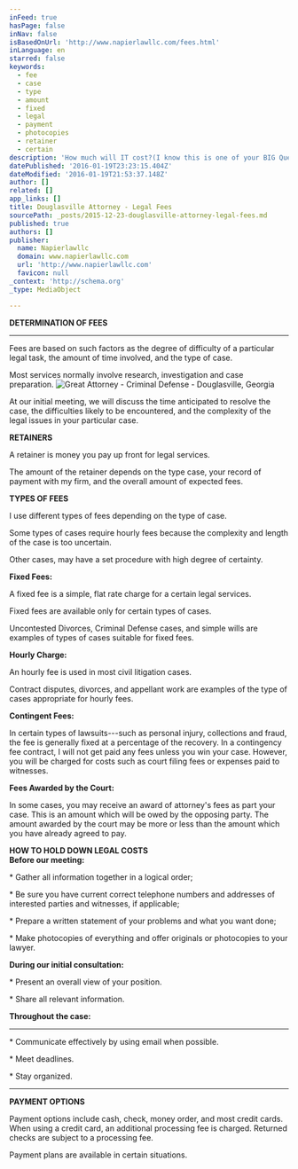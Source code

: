 ```yaml
---
inFeed: true
hasPage: false
inNav: false
isBasedOnUrl: 'http://www.napierlawllc.com/fees.html'
inLanguage: en
starred: false
keywords:
  - fee
  - case
  - type
  - amount
  - fixed
  - legal
  - payment
  - photocopies
  - retainer
  - certain
description: 'How much will IT cost?(I know this is one of your BIG Questions.) Attorney Ed Napier Fees are based on such factors as the degree of difficulty of a particular legal task, the amount of time involved, and the type of case. Most services normally involve research, investigation and case preparation.'
datePublished: '2016-01-19T23:23:15.404Z'
dateModified: '2016-01-19T21:53:37.148Z'
author: []
related: []
app_links: []
title: Douglasville Attorney - Legal Fees
sourcePath: _posts/2015-12-23-douglasville-attorney-legal-fees.md
published: true
authors: []
publisher:
  name: Napierlawllc
  domain: www.napierlawllc.com
  url: 'http://www.napierlawllc.com'
  favicon: null
_context: 'http://schema.org'
_type: MediaObject

---
```

**DETERMINATION OF FEES**

****

Fees are based on such factors as the degree of difficulty of a particular legal task, the amount of time involved, and the type of case.

Most services normally involve research, investigation and case preparation.
![Great Attorney - Criminal Defense - Douglasville, Georgia](https://the-grid-user-content.s3-us-west-2.amazonaws.com/cf04f11d-c877-4617-97ad-ca5bde8f4fba.jpg)

At our initial meeting, we will discuss the time anticipated to resolve the case, the difficulties likely to be encountered, and the complexity of the legal issues in your particular case. 

**RETAINERS**

A retainer is money you pay up front for legal services.

The amount of the retainer depends on the type case, your record of payment with my firm, and the overall amount of expected fees.

**TYPES OF FEES**

I use different types of fees depending on the type of case.

Some types of cases require hourly fees because the complexity and length of the case is too uncertain.

Other cases, may have a set procedure with high degree of certainty.

**Fixed Fees:**

A fixed fee is a simple, flat rate charge for a certain legal services.

Fixed fees are available only for certain types of cases.

Uncontested Divorces, Criminal Defense cases, and simple wills are examples of types of cases suitable for fixed fees.

**Hourly Charge:**

An hourly fee is used in most civil litigation cases.

Contract disputes, divorces, and appellant work are examples of the type of cases appropriate for hourly fees.

**Contingent Fees:**

In certain types of lawsuits---such as personal injury, collections and fraud, the fee is generally fixed at a percentage of the recovery. In a contingency fee contract, I will not get paid any fees unless you win your case. However, you will be charged for costs such as court filing fees or expenses paid to witnesses.

**Fees Awarded by the Court:**

In some cases, you may receive an award of attorney's fees as part your case. This is an amount which will be owed by the opposing party. The amount awarded by the court may be more or less than the amount which you have already agreed to pay.

**HOW TO HOLD DOWN LEGAL COSTS**  
**Before our meeting:**

\* Gather all information together in a logical order;

\* Be sure you have current correct telephone numbers and addresses of interested parties and witnesses, if applicable;

\* Prepare a written statement of your problems and what you want done;

\* Make photocopies of everything and offer originals or photocopies to your lawyer.

**During our initial consultation:**

\* Present an overall view of your position.

\* Share all relevant information. 

**Throughout the case:**

****

\* Communicate effectively by using email when possible.

\* Meet deadlines.

\* Stay organized.

****

**PAYMENT OPTIONS**

Payment options include cash, check, money order, and most credit cards.  When using a credit card, an additional processing fee is charged. Returned checks are subject to a processing fee. 

Payment plans are available in certain situations.